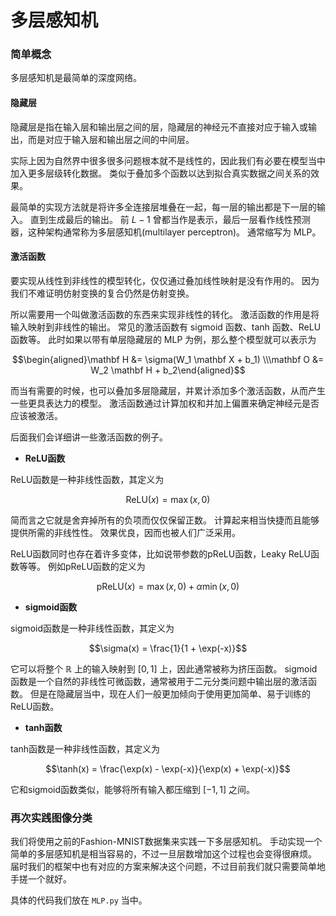 # 多层感知机

### 简单概念

多层感知机是最简单的深度网络。

#### 隐藏层

隐藏层是指在输入层和输出层之间的层，隐藏层的神经元不直接对应于输入或输出，而是对应于输入层和输出层之间的中间层。

实际上因为自然界中很多很多问题根本就不是线性的，因此我们有必要在模型当中加入更多层级转化数据。
类似于叠加多个函数以达到拟合真实数据之间关系的效果。

最简单的实现方法就是将许多全连接层堆叠在一起，每一层的输出都是下一层的输入。
直到生成最后的输出。
前 $L-1$ 曾都当作是表示，最后一层看作线性预测器，这种架构通常称为多层感知机(multilayer perceptron)。
通常缩写为 MLP。

#### 激活函数

要实现从线性到非线性的模型转化，仅仅通过叠加线性映射是没有作用的。
因为我们不难证明仿射变换的复合仍然是仿射变换。

所以需要用一个叫做激活函数的东西来实现非线性的转化。
激活函数的作用是将输入映射到非线性的输出。
常见的激活函数有 sigmoid 函数、tanh 函数、ReLU 函数等。
此时如果以带有单层隐藏层的 MLP 为例，那么整个模型就可以表示为

$$\begin{aligned}\mathbf H &= \sigma(W_1 \mathbf X + b_1) \\\mathbf O &= W_2 \mathbf H + b_2\end{aligned}$$

而当有需要的时候，也可以叠加多层隐藏层，并累计添加多个激活函数，从而产生一些更具表达力的模型。
激活函数通过计算加权和并加上偏置来确定神经元是否应该被激活。

后面我们会详细讲一些激活函数的例子。

* **ReLU函数**

ReLU函数是一种非线性函数，其定义为

$$\mathrm{ReLU}(x) = \max(x, 0)$$

简而言之它就是舍弃掉所有的负项而仅仅保留正数。
计算起来相当快捷而且能够提供所需的非线性性。
效果优良，因而也被人们广泛采用。

ReLU函数同时也存在着许多变体，比如说带参数的pReLU函数，Leaky ReLU函数等等。
例如pReLU函数的定义为

$$\mathrm{pReLU}(x) = \max(x, 0)+\alpha\min(x, 0)$$

* **sigmoid函数**

sigmoid函数是一种非线性函数，其定义为

$$\sigma(x) = \frac{1}{1 + \exp(-x)}$$

它可以将整个 $\mathbb R$ 上的输入映射到 $[0, 1]$ 上，因此通常被称为挤压函数。
sigmoid函数是一个自然的非线性可微函数，通常被用于二元分类问题中输出层的激活函数。
但是在隐藏层当中，现在人们一般更加倾向于使用更加简单、易于训练的ReLU函数。

* **tanh函数**

tanh函数是一种非线性函数，其定义为

$$\tanh(x) = \frac{\exp(x) - \exp(-x)}{\exp(x) + \exp(-x)}$$

它和sigmoid函数类似，能够将所有输入都压缩到 $[-1, 1]$ 之间。

### 再次实践图像分类

我们将使用之前的Fashion-MNIST数据集来实践一下多层感知机。
手动实现一个简单的多层感知机是相当容易的，不过一旦层数增加这个过程也会变得很麻烦。
届时我们的框架中也有对应的方案来解决这个问题，不过目前我们就只需要简单地手搓一个就好。

具体的代码我们放在 `MLP.py` 当中。
